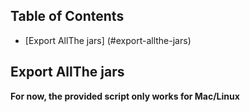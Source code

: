 ## Table of Contents

- [Export AllThe jars] (#export-allthe-jars)


## Export AllThe jars

**For now, the provided script only works for Mac/Linux**


